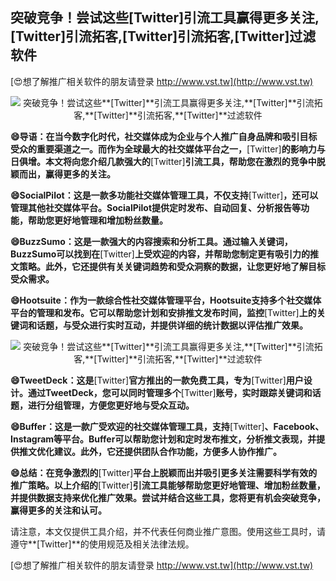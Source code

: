 ## **突破竞争！尝试这些**[Twitter]**引流工具赢得更多关注,**[Twitter]**引流拓客,**[Twitter]**引流拓客,**[Twitter]**过滤软件**

[😍想了解推广相关软件的朋友请登录 http://www.vst.tw](http://www.vst.tw)

 <center><img src="https://vst.tw/MP4/tuiguang/png/3.png" alt="突破竞争！尝试这些**[Twitter]**引流工具赢得更多关注,**[Twitter]**引流拓客,**[Twitter]**引流拓客,**[Twitter]**过滤软件"></center>

**😄导语：在当今数字化时代，社交媒体成为企业与个人推广自身品牌和吸引目标受众的重要渠道之一。而作为全球最大的社交媒体平台之一，**[Twitter]**的影响力与日俱增。本文将向您介绍几款强大的**[Twitter]**引流工具，帮助您在激烈的竞争中脱颖而出，赢得更多的关注。**

**😄SocialPilot：这是一款多功能社交媒体管理工具，不仅支持**[Twitter]**，还可以管理其他社交媒体平台。SocialPilot提供定时发布、自动回复、分析报告等功能，帮助您更好地管理和增加粉丝数量。**

**😄BuzzSumo：这是一款强大的内容搜索和分析工具。通过输入关键词，BuzzSumo可以找到在**[Twitter]**上受欢迎的内容，并帮助您制定更有吸引力的推文策略。此外，它还提供有关关键词趋势和受众洞察的数据，让您更好地了解目标受众需求。**

**😄Hootsuite：作为一款综合性社交媒体管理平台，Hootsuite支持多个社交媒体平台的管理和发布。它可以帮助您计划和安排推文发布时间，监控**[Twitter]**上的关键词和话题，与受众进行实时互动，并提供详细的统计数据以评估推广效果。**

 <center><img src="https://vst.tw/MP4/tuiguang/png/3.png" alt="突破竞争！尝试这些**[Twitter]**引流工具赢得更多关注,**[Twitter]**引流拓客,**[Twitter]**引流拓客,**[Twitter]**过滤软件"></center>

**😄TweetDeck：这是**[Twitter]**官方推出的一款免费工具，专为**[Twitter]**用户设计。通过TweetDeck，您可以同时管理多个**[Twitter]**账号，实时跟踪关键词和话题，进行分组管理，方便您更好地与受众互动。**

**😄Buffer：这是一款广受欢迎的社交媒体管理工具，支持**[Twitter]**、Facebook、Instagram等平台。Buffer可以帮助您计划和定时发布推文，分析推文表现，并提供推文优化建议。此外，它还提供团队合作功能，方便多人协作推广。**

**😄总结：在竞争激烈的**[Twitter]**平台上脱颖而出并吸引更多关注需要科学有效的推广策略。以上介绍的**[Twitter]**引流工具能够帮助您更好地管理、增加粉丝数量，并提供数据支持来优化推广效果。尝试并结合这些工具，您将更有机会突破竞争，赢得更多的关注和认可。**

请注意，本文仅提供工具介绍，并不代表任何商业推广意图。使用这些工具时，请遵守**[Twitter]**的使用规范及相关法律法规。

[😍想了解推广相关软件的朋友请登录 http://www.vst.tw](http://www.vst.tw)



